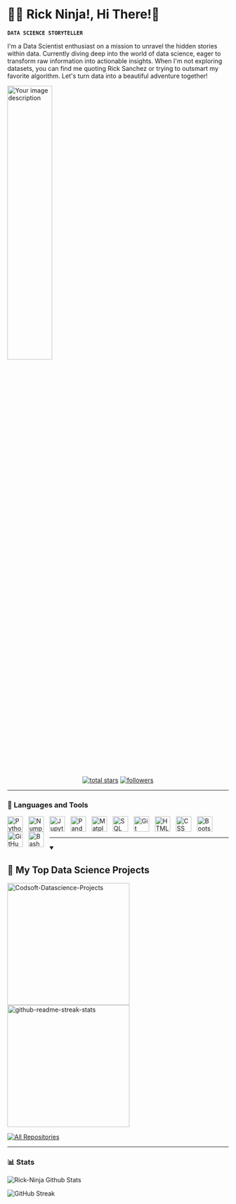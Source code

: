 <!-- About Me Section -->
# 🐱‍🚀 Rick Ninja!, Hi There!🐣

**`DATA SCIENCE STORYTELLER`**

I'm a Data Scientist enthusiast on a mission to unravel the hidden stories within data. Currently diving deep into the world of data science, eager to transform raw information into actionable insights. When I'm not exploring datasets, you can find me quoting Rick Sanchez or trying to outsmart my favorite algorithm. Let's turn data into a beautiful adventure together!

<p align=center;>
  <img src="https://i.giphy.com/media/v1.Y2lkPTc5MGI3NjExNGpkZ293OXNjYzBreWR5N3Z5cjZodm5tNHl6M3hobzk1N3k3am0xaiZlcD12MV9pbnRlcm5hbF9naWZfYnlfaWQmY3Q9Zw/MEM0K35P4iC70rCNSo/giphy.gif" alt="Your image description" style="width: 45%; height: 40%;">
</p>

<p align="center"> 
  <a href="https://github.com/equivocal-richie?tab=repositories&sort=stargazers">
    <img alt="total stars" title="Total stars on GitHub" src="https://custom-icon-badges.demolab.com/github/stars/equivocal-richie?color=55960c&style=for-the-badge&labelColor=488207&logo=star"/></a>
  <a href="https://github.com/equivocal-richie1?tab=followers">
    <img alt="followers" title="Follow me on Github" src="https://custom-icon-badges.demolab.com/github/followers/equivocal-richie?color=236ad3&labelColor=1155ba&style=for-the-badge&logo=person-add&label=Follow&logoColor=white"/></a>
</p>

---
<!-- Language and Tools Section -->
### 🧰 Languages and Tools 

<img align="left" alt="Python" width="35px" style="padding-right:10px;" src="https://cdn.jsdelivr.net/gh/devicons/devicon/icons/python/python-plain.svg" />
<img align="left" alt="Numpy" width="35px" style="padding-right:10px;" src="https://cdn.jsdelivr.net/gh/devicons/devicon@latest/icons/numpy/numpy-original-wordmark.svg" />
<img align="left" alt="Jupyter" width="35px" style="padding-right:10px;" src="https://cdn.jsdelivr.net/gh/devicons/devicon@latest/icons/jupyter/jupyter-original-wordmark.svg" />
<img align="left" alt="Pandas" width="35px" style="padding-right:10px;" src="https://cdn.jsdelivr.net/gh/devicons/devicon@latest/icons/pandas/pandas-original-wordmark.svg" />
<img align="left" alt="Matplotlib" width="35px" style="padding-right:10px;" src="https://cdn.jsdelivr.net/gh/devicons/devicon@latest/icons/matplotlib/matplotlib-original.svg" />
<img align="left" alt="SQL" width="35px" style="padding-right:10px;" src="https://cdn.jsdelivr.net/gh/devicons/devicon@latest/icons/azuresqldatabase/azuresqldatabase-original.svg" />
<img align="left" alt="Git" width="35px" style="padding-right:10px;" src="https://cdn.jsdelivr.net/gh/devicons/devicon/icons/git/git-original.svg" />
<img align="left" alt="HTML" width="35px" style="padding-right:10px;" src="https://cdn.jsdelivr.net/gh/devicons/devicon/icons/html5/html5-plain.svg" />
<img align="left" alt="CSS" width="35px" style="padding-right:10px;" src="https://cdn.jsdelivr.net/gh/devicons/devicon/icons/css3/css3-plain.svg" />
<img align="left" alt="Bootstrap" width="35px" style="padding-right:10px;" src="https://cdn.jsdelivr.net/gh/devicons/devicon@latest/icons/bootstrap/bootstrap-original-wordmark.svg" />
<img align="left" alt="GitHub" width="35px" style="padding-right:10px;" src="https://cdn.jsdelivr.net/gh/devicons/devicon@latest/icons/github/github-original-wordmark.svg" />
<img align="left" alt="Bash" width="35px" style="padding-right:10px;" src="https://cdn.jsdelivr.net/gh/devicons/devicon/icons/bash/bash-original.svg" />
<br />

<br>

---

<!-- My Projects Section -->
<details open> 
  <summary><h2>📘 My Top Data Science Projects</h2></summary>
  <p align="left">
    <a href="https://github.com/equivocal-richie/CODSOFT">
      <img width="278" height="278" src="https://denvercoder1-github-readme-stats.vercel.app/api/pin/?username=equivocal-richie&repo=CODSOFT&theme=react&bg_color=1F222E&title_color=F85D7F&hide_border=true&icon_color=F8D866&show_icons=false" alt="Codsoft-Datascience-Projects"></a>
    <a href="https://github.com/equivocal-richie/credit-card-fraud-detection">
      <img width="278" height="278" src="https://denvercoder1-github-readme-stats.vercel.app/api/pin/?username=equivocal-richie&repo=credit-card-fraud-detection&theme=react&bg_color=1F222E&title_color=F85D7F&hide_border=true&icon_color=F8D866&show_icons=false" alt="github-readme-streak-stats"></a>
  </p>

  <a href="https://github.com/equivocal-richie?tab=repositories&sort=stargazers"><img alt="All Repositories" title="All Repositories" src="https://custom-icon-badges.demolab.com/badge/-Click%20Here%20For%20All%20My%20Repos-1F222E?style=for-the-badge&logoColor=black&logo=repo"/></a>
</details>


---
<!-- Summarized Statisctics Section -->
### 📊 Stats

<p>
  
  ![Rick-Ninja Github Stats](https://github-readme-stats.vercel.app/api?username=equivocal-richie&show_icons=true&theme=gotham)

  ![GitHub Streak](https://streak-stats.demolab.com?user=equivocal-richie&theme=gotham&border_radius=4.5)

</p>

#
<!--
<details>
 <summary><h3>👨‍💻 Forrest's Coding Journey</h3></summary>
   I started my coding journey as a naive computer science student with a passion to learn everything I could about this programming world - code, unix, linux, theory. And all the while, teaching myself iOS development with a dream to build my own app, but that soon got overshadowed by my desire to excel in Java. A desire that landed me a full-stack software engineering job upon graduation. However, I had another desire I had been pursuing throughout this time - YouTube content creation. I eventually ended up quitting my software engineering job to pursue YouTube full-time, and that has been my focus ever since. But there's something that's always bothered me about my journey - abandoning my dream of building my own app to pursue the safe route, a job. Now I've already taken the leap away from that safety net into this uncomfortable, unexplored world that it being a creator. And it worked out, but again, it became comfortable. It's easier to create a video than go out on a ledge and build my own product. I do have to eat, at the end of the day, but I think it's time. It's time to get uncomfortable again. I have a burning desire to get back on the horse, and fulfill that dream younger me had of building my own app, my own product. And in order to do that, I'll be implmementing a few measures to streamline my YouTube content to focus more time on fulfilling that dream - a dream that I'll be ready to tackle in 2023 due to the measure I'm putting in place now until the end of 2022. Don't wait up, because I'm coming.
-->
[website]: https://fkcodes.com
[youtube]: https://youtube.com/fknight


